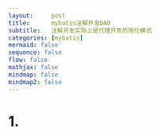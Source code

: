 ```yaml
---
layout:     post
title:      mybatis注解开发DAO
subtitle:   注解开发实际上是代理开发的简化模式
categories: [mybatis]
mermaid: false
sequence: false
flow: false
mathjax: false
mindmap: false
mindmap2: false
---
```


# 1. 
